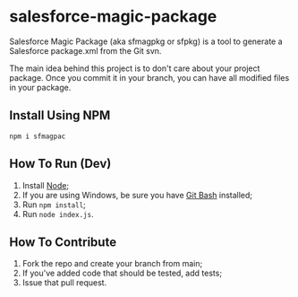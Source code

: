# salesforce-magic-package
Salesforce Magic Package (aka sfmagpkg or sfpkg) is a tool to generate a Salesforce package.xml from the Git svn.

The main idea behind this project is to don't care about your project package. Once you commit it in your branch, you can have all modified files in your package.

## Install Using NPM
`npm i sfmagpac`

## How To Run (Dev)
1. Install [Node](https://nodejs.org);
2. If you are using Windows, be sure you have [Git Bash](https://git-scm.com/downloads) installed;
3. Run `npm install`;
4. Run `node index.js`.

## How To Contribute
1. Fork the repo and create your branch from main;
2. If you've added code that should be tested, add tests;
3. Issue that pull request.
